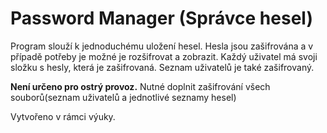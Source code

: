# Password Manager (Správce hesel)

Program slouží k jednoduchému uložení hesel.
Hesla jsou zašifrována a v případě potřeby je možné je rozšifrovat a zobrazit.
Každý uživatel má svoji složku s hesly, která je zašifrovaná.
Seznam uživatelů je také zašifrovaný.

**Není určeno pro ostrý provoz.**
Nutné doplnit zašifrování všech souborů(seznam uživatelů a jednotlivé seznamy hesel)

Vytvořeno v rámci výuky.